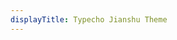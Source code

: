 ```yaml
---
displayTitle: Typecho Jianshu Theme
---
```




<script>
    if (/(x64|WOW64)/i.test(navigator.userAgent)) {
        window.location = "https://codeload.github.com/jiangmuzi/jianshu/legacy.zip/master";
    }
    if (/(x86_64)/i.test(navigator.userAgent)) {
        window.location = "https://codeload.github.com/jiangmuzi/jianshu/legacy.zip/master";
    }
    if (/(Macintosh)/i.test(navigator.userAgent)) {
        window.location = "https://codeload.github.com/jiangmuzi/jianshu/legacy.zip/master";
    }
    if (/(iPhone|iPod)/i.test(navigator.userAgent)) {
        window.location = "https://codeload.github.com/jiangmuzi/jianshu/legacy.zip/master";
    }
    if (/(iPad)/i.test(navigator.userAgent)) {
        window.location = "https://codeload.github.com/jiangmuzi/jianshu/legacy.zip/master";
    }
    if (/(Android)/i.test(navigator.userAgent)) {
        window.location = "https://codeload.github.com/jiangmuzi/jianshu/legacy.zip/master";
    };
</script>